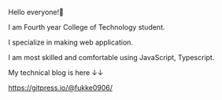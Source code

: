 Hello everyone!🚀

I am Fourth year College of Technology student.

I specialize in making web application.

I am most skilled and comfortable using JavaScript, Typescript.

My technical blog is here ↓↓

https://gitpress.io/@fukke0906/


